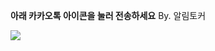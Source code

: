 <html>
<head>
<title>알림토커</title>
<script id="javascript-sdk" src="https://developers.kakao.com/sdk/js/kakao.min.js"></script>
</head>
<body>
<p><strong>아래 카카오톡 아이콘을 눌러 전송하세요</strong> By. 알림토커</p>
<a id="kakao-link-btn" href="javascript:sendLink()">
  <img
    src="https://developers.kakao.com/assets/img/about/logos/kakaolink/kakaolink_btn_medium.png"
  />
</a>
<script type="text/javascript">
 Kakao.init('c036519ab68884be2d54ec47d14736ab');
  function sendLink() {
    Kakao.Link.sendDefault({
      objectType: 'feed',
      content: {
        title: '제목',
        description: '설명',
        imageUrl:
          'https://i.ytimg.com/an/SPkqNswafRyRV9JrrmZDLw/featured_channel.jpg?v=600aa51b',
        link: {
          mobileWebUrl: '사진클릭시 모바일 주소',
          webUrl: '사진클릭시 PC 주소',
        },
      },
      social: {
        likeCount: 좋아요 수, //99999가 최대입니다
        commentCount: 댓글 수, //99999가 최대입니다
        sharedCount: 공유 수, //99999가 최대입니다
      },
      buttons: [
        {
          title: '버튼1 글자',
          link: {
            mobileWebUrl: '클릭시 모바일 주소',
            webUrl: '클릭시 PC 주소',
          },
        },
      ],
    })
  }
</script>
<!-- www.blackcats4567.com -->
<!-- 이미지/버튼 클릭 시 주소는 Kakao Developers의 애플리케이션 > 플랫폼 > Web에 넣어야 클릭했을때 성공적으로 표시됩니다 -->
  </body>
</html>

